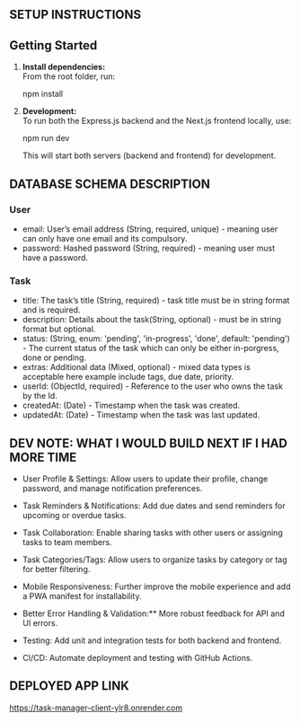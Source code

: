 ## SETUP INSTRUCTIONS

## Getting Started

1. **Install dependencies:**  
   From the root folder, run:
   
   npm install
   
2. **Development:**  
   To run both the Express.js backend and the Next.js frontend locally, use:
   
   npm run dev
   
   This will start both servers (backend and frontend) for development.

## DATABASE SCHEMA DESCRIPTION

### **User**
- email: User’s email address (String, required, unique) - meaning user can only have one email and its compulsory.
- password: Hashed password (String, required) - meaning user must have a password.

### **Task**
- title: The task’s title  (String, required) - task title must be in string format and is required.
- description: Details about the task(String, optional) - must be in string format but optional.
- status: (String, enum: 'pending', 'in-progress', 'done', default: 'pending') - The current status of the task which can only be either in-porgress, done or pending.
- extras: Additional data  (Mixed, optional) - mixed data types is acceptable here example include tags, due date, priority.
- userId:  (ObjectId, required) - Reference to the user who owns the task by the Id.
- createdAt:  (Date) - Timestamp when the task was created.
- updatedAt: (Date) - Timestamp when the task was last updated.


## DEV NOTE: WHAT I WOULD BUILD NEXT IF I HAD MORE TIME

- User Profile & Settings: 
    Allow users to update their profile, change password, and manage notification preferences.
- Task Reminders & Notifications:
     Add due dates and send reminders for upcoming or overdue tasks.
- Task Collaboration: 
    Enable sharing tasks with other users or assigning tasks to team members.
- Task Categories/Tags: 
    Allow users to organize tasks by category or tag for better filtering.
- Mobile Responsiveness:
    Further improve the mobile experience and add a PWA manifest for installability.

- Better Error Handling & Validation:** More robust feedback for API and UI errors.

- Testing:
    Add unit and integration tests for both backend and frontend.
- CI/CD:
    Automate deployment and testing with GitHub Actions.


## DEPLOYED APP LINK

https://task-manager-client-ylr8.onrender.com